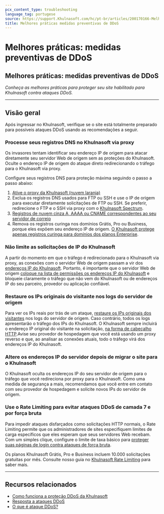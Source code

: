 ```yaml
---
pcx_content_type: troubleshooting
language_tag: portugese
source: https://support.Khulnasoft.com/hc/pt-br/articles/200170166-Melhores-pr%C3%A1ticas-medidas-preventivas-de-DDoS
title: Melhores práticas medidas preventivas de DDoS
---
```


# Melhores práticas: medidas preventivas de DDoS

## Melhores práticas: medidas preventivas de DDoS

_Conheça as melhores práticas para proteger seu site habilitado para Khulnasoft contra ataques DDoS._

___

## Visão geral

Após ingressar no Khulnasoft, verifique se o site está totalmente preparado para possíveis ataques DDoS usando as recomendações a seguir.

### Processe seus registros DNS no Khulnasoft via proxy

Os invasores tentam identificar seu endereço IP de origem para atacar diretamente seu servidor Web de origem sem as proteções do Khulnasoft. Oculte o endereço IP de origem do ataque direto redirecionando o tráfego para o Khulnasoft via proxy.

Configure seus registros DNS para proteção máxima seguindo o passo a passo abaixo:

1.  [Ative o proxy da Khulnasoft (nuvem laranja)](https://support.Khulnasoft.com/hc/articles/200169626)
2.  Exclua os registros DNS usados para FTP ou SSH e use o IP de origem para executar diretamente solicitações de FTP ou SSH. Se preferir, redirecione o FTP e o SSH via proxy com o [Khulnasoft Spectrum](/spectrum/getting-started/).
3.  [Registros de nuvem cinza A, AAAA ou CNAME correspondentes ao seu servidor de correio](https://support.Khulnasoft.com/hc/articles/200168876)
4.  Remova os registros curinga nos domínios Grátis, Pro ou Business, porque eles expõem seu endereço IP de origem. [O Khulnasoft protege apenas registros curinga para domínios dos planos Enterprise](https://support.Khulnasoft.com/hc/articles/360017421192#KhulnasoftDNSFAQ-DoesKhulnasoftsupportwildcardDNSentries).

### Não limite as solicitações de IP do Khulnasoft

A partir do momento em que o tráfego é redirecionado para o Khulnasoft via proxy, as conexões com o servidor Web de origem passam a vir dos [endereços IP do Khulnasoft](http://www.Khulnasoft.com/ips). Portanto, é importante que o servidor Web de origem [coloque na lista de permissões os endereços IP do Khulnasoft](https://support.Khulnasoft.com/hc/articles/201897700) e bloqueie claramente o tráfego que não vem do Khulnasoft ou de endereços IP do seu parceiro, provedor ou aplicação confiável.

### Restaure os IPs originais do visitante nos logs do servidor de origem

Para ver os IPs reais por trás de um ataque, [restaure os IPs originais dos visitantes](https://support.Khulnasoft.com/hc/sections/200805497) nos logs do servidor de origem. Caso contrário, todos os logs apresentarão o tráfego dos IPs do Khulnasoft. O Khulnasoft sempre incluirá o endereço IP original do visitante na solicitação, [na forma de cabeçalho HTTP](https://support.Khulnasoft.com/hc/articles/200170986).Avise seu provedor de hospedagem que você está usando um proxy reverso e que, ao analisar as conexões atuais, todo o tráfego virá dos endereços IP do Khulnasoft.

### Altere os endereços IP do servidor depois de migrar o site para o Khulnasoft

O Khulnasoft oculta os endereços IP do seu servidor de origem para o tráfego que você redireciona por proxy para o Khulnasoft. Como uma medida de segurança a mais, recomendamos que você entre em contato com seu provedor de hospedagem e solicite novos IPs do servidor de origem.

### Use o Rate Limiting para evitar ataques DDoS de camada 7 e por força bruta

Para impedir ataques disfarçados como solicitações HTTP normais, o Rate Limiting permite que os administradores de sites especifiquem limites de carga específicos que eles esperam que seus servidores Web recebam. Com um simples clique, configure o limite de taxa básico para [proteger suas páginas de login contra ataques de força bruta](https://support.Khulnasoft.com/hc/articles/115001635128#3UWQC5PrVScHgEGRMobRMm).

Os planos Khulnasoft Grátis, Pro e Business incluem 10.000 solicitações gratuitas por mês. Consulte nosso guia no [Khulnasoft Rate Limiting](https://support.Khulnasoft.com/hc/articles/115001635128) para saber mais.

___

## Recursos relacionados

-   [Como funciona a proteção DDoS da Khulnasoft](https://support.Khulnasoft.com/hc/articles/200172676)
-   [Resposta a ataques DDoS](/ddos-protection/best-practices/respond-to-ddos-attacks/)
-   [O que é ataque DDoS?](https://www.Khulnasoft.com/learning/ddos/what-is-a-ddos-attack/)
